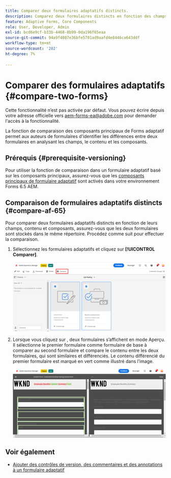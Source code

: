 ```yaml
---
title: Comparer deux formulaires adaptatifs distincts.
description: Comparez deux formulaires distincts en fonction des champs, du contenu et des composants de formulaire.
feature: Adaptive Forms, Core Components
role: User, Developer, Admin
exl-id: bcd6e9cf-b33b-4468-8b99-0da196f65eaa
source-git-commit: 94a9f4087e36bfe5701ad9aafd4e8446ca643ddf
workflow-type: tm+mt
source-wordcount: '202'
ht-degree: 7%

---
```


# Comparer des formulaires adaptatifs {#compare-two-forms}

<!--
<span class="preview"> This feature is under the early adopter program. If you’re interested in joining our early access program for this feature, send an email from your official address to aem-forms-ea@adobe.com to request access </span>
-->

<span class="preview">Cette fonctionnalité n’est pas activée par défaut. Vous pouvez écrire depuis votre adresse officielle vers aem-forms-ea@adobe.com pour demander l&#39;accès à la fonctionnalité.</span>

La fonction de comparaison des composants principaux de Forms adaptatif permet aux auteurs de formulaires d’identifier les différences entre deux formulaires en analysant les champs, le contenu et les composants.

## Prérequis {#prerequisite-versioning}

Pour utiliser la fonction de comparaison dans un formulaire adaptatif basé sur les composants principaux, assurez-vous que les [composants principaux de formulaire adaptatif](https://experienceleague.adobe.com/en/docs/experience-manager-65/content/forms/adaptive-forms-core-components/enable-adaptive-forms-core-components) sont activés dans votre environnement Forms 6.5 AEM.

## Comparaison de formulaires adaptatifs distincts {#compare-af-65}

Pour comparer deux formulaires adaptatifs distincts en fonction de leurs champs, contenu et composants, assurez-vous que les deux formulaires sont stockés dans le même répertoire. Procédez comme suit pour effectuer la comparaison.

1. Sélectionnez les formulaires adaptatifs et cliquez sur **[!UICONTROL Comparer]**.

   ![Comparaison de formulaires adaptatifs](/help/forms/using/assets/compare-two-forms.png)

1. Lorsque vous cliquez sur , deux formulaires s’affichent en mode Aperçu. Il sélectionne le premier formulaire comme formulaire de base à comparer au second formulaire et compare le contenu entre les deux formulaires, qui sont similaires et différenciés. Le contenu différencié du premier formulaire est marqué en vert comme illustré dans l’image.

   ![Formulaires comparés](/help/forms/using/assets/compared-forms.png)

## Voir également

* [Ajouter des contrôles de version, des commentaires et des annotations à un formulaire adaptatif](/help/forms/using/add-versioning-reviews-comments.md)
